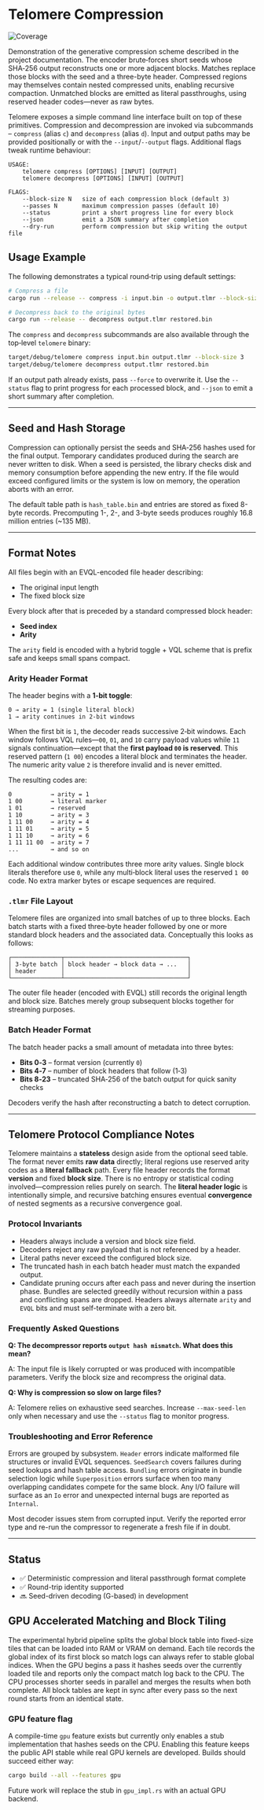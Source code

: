 # Telomere Compression

![Coverage](https://github.com/OWNER/Inchworm/actions/workflows/coverage.yml/badge.svg?branch=main)

Demonstration of the generative compression scheme described in the project
documentation. The encoder brute‑forces short seeds whose SHA‑256 output
reconstructs one or more adjacent blocks. Matches replace those blocks with the
seed and a three-byte header. Compressed regions may themselves contain nested
compressed units, enabling recursive compaction. Unmatched blocks are emitted as
literal passthroughs, using reserved header codes—never as raw bytes.

Telomere exposes a simple command line interface built on top of these
primitives. Compression and decompression are invoked via subcommands –
`compress` (alias `c`) and `decompress` (alias `d`). Input and output paths may
be provided positionally or with the `--input`/`--output` flags. Additional
flags tweak runtime behaviour:

```text
USAGE:
    telomere compress [OPTIONS] [INPUT] [OUTPUT]
    telomere decompress [OPTIONS] [INPUT] [OUTPUT]

FLAGS:
    --block-size N   size of each compression block (default 3)
    --passes N       maximum compression passes (default 10)
    --status         print a short progress line for every block
    --json           emit a JSON summary after completion
    --dry-run        perform compression but skip writing the output file
```

## Usage Example

The following demonstrates a typical round‑trip using default settings:

```bash
# Compress a file
cargo run --release -- compress -i input.bin -o output.tlmr --block-size 4 --status

# Decompress back to the original bytes
cargo run --release -- decompress output.tlmr restored.bin
```

The `compress` and `decompress` subcommands are also available through the
top‑level `telomere` binary:

```bash
target/debug/telomere compress input.bin output.tlmr --block-size 3
target/debug/telomere decompress output.tlmr restored.bin
```

If an output path already exists, pass `--force` to overwrite it.  Use the
`--status` flag to print progress for each processed block, and `--json` to emit
a short summary after completion.

---

## Seed and Hash Storage

Compression can optionally persist the seeds and SHA‑256 hashes used for the
final output. Temporary candidates produced during the search are never written
to disk. When a seed is persisted, the library checks disk and memory
consumption before appending the new entry. If the file would exceed configured
limits or the system is low on memory, the operation aborts with an error.

The default table path is `hash_table.bin` and entries are stored as fixed
8-byte records. Precomputing 1-, 2-, and 3-byte seeds produces roughly 16.8
million entries (~135 MB).

---

## Format Notes

All files begin with an EVQL-encoded file header describing:

- The original input length
- The fixed block size

Every block after that is preceded by a standard compressed block header:

- **Seed index**
- **Arity**

The `arity` field is encoded with a hybrid toggle + VQL scheme that is prefix
safe and keeps small spans compact.

### Arity Header Format

The header begins with a **1‑bit toggle**:

```
0 → arity = 1 (single literal block)
1 → arity continues in 2‑bit windows
```

When the first bit is `1`, the decoder reads successive 2‑bit windows.  Each
window follows VQL rules—`00`, `01`, and `10` carry payload values while `11`
signals continuation—except that the **first payload `00` is reserved**.  This
reserved pattern (`1 00`) encodes a literal block and terminates the header.
The numeric arity value `2` is therefore invalid and is never emitted.

The resulting codes are:

```
0           → arity = 1
1 00        → literal marker
1 01        → reserved
1 10        → arity = 3
1 11 00     → arity = 4
1 11 01     → arity = 5
1 11 10     → arity = 6
1 11 11 00  → arity = 7
...         → and so on
```

Each additional window contributes three more arity values.  Single block
literals therefore use `0`, while any multi‑block literal uses the reserved
`1 00` code.  No extra marker bytes or escape sequences are required.

### `.tlmr` File Layout

Telomere files are organized into small batches of up to three blocks.  Each
batch starts with a fixed three‑byte header followed by one or more standard
block headers and the associated data.  Conceptually this looks as follows:

```text
┌──────────────┬───────────────────────────────────┐
│ 3‑byte batch │ block header → block data → ...   │
│ header       │                                   │
└──────────────┴───────────────────────────────────┘
```

The outer file header (encoded with EVQL) still records the original length and
block size.  Batches merely group subsequent blocks together for streaming
purposes.

### Batch Header Format

The batch header packs a small amount of metadata into three bytes:

- **Bits 0‑3** – format version (currently `0`)
- **Bits 4‑7** – number of block headers that follow (1‑3)
- **Bits 8‑23** – truncated SHA‑256 of the batch output for quick sanity checks

Decoders verify the hash after reconstructing a batch to detect corruption.

---

## Telomere Protocol Compliance Notes

Telomere maintains a **stateless** design aside from the optional seed table.
The format never emits **raw data** directly; literal regions use reserved arity
codes as a **literal fallback** path. Every file header records the format
**version** and fixed **block size**. There is no entropy or statistical coding
involved—compression relies purely on search. The **literal header logic** is
intentionally simple, and recursive batching ensures eventual **convergence** of
nested segments as a recursive convergence goal.

### Protocol Invariants

- Headers always include a version and block size field.
- Decoders reject any raw payload that is not referenced by a header.
- Literal paths never exceed the configured block size.
- The truncated hash in each batch header must match the expanded output.
- Candidate pruning occurs after each pass and never during the insertion
  phase. Bundles are selected greedily without recursion within a pass and
  conflicting spans are dropped. Headers always alternate `arity` and `EVQL`
  bits and must self-terminate with a zero bit.

### Frequently Asked Questions

**Q: The decompressor reports `output hash mismatch`. What does this mean?**

A: The input file is likely corrupted or was produced with incompatible
parameters. Verify the block size and recompress the original data.

**Q: Why is compression so slow on large files?**

A: Telomere relies on exhaustive seed searches. Increase `--max-seed-len` only
when necessary and use the `--status` flag to monitor progress.

### Troubleshooting and Error Reference

Errors are grouped by subsystem. `Header` errors indicate malformed file
structures or invalid EVQL sequences. `SeedSearch` covers failures during seed
lookups and hash table access. `Bundling` errors originate in bundle selection
logic while `Superposition` errors surface when too many overlapping candidates
compete for the same block. Any I/O failure will surface as an `Io` error and
unexpected internal bugs are reported as `Internal`.

Most decoder issues stem from corrupted input. Verify the reported error type
and re-run the compressor to regenerate a fresh file if in doubt.

---

## Status

- ✅ Deterministic compression and literal passthrough format complete
- ✅ Round-trip identity supported
- 🔜 Seed-driven decoding (G-based) in development

## GPU Accelerated Matching and Block Tiling

The experimental hybrid pipeline splits the global block table into fixed-size
tiles that can be loaded into RAM or VRAM on demand. Each tile records the
global index of its first block so match logs can always refer to stable global
indices. When the GPU begins a pass it hashes seeds over the currently loaded
tile and reports only the compact match log back to the CPU. The CPU processes
shorter seeds in parallel and merges the results when both complete.  All block
tables are kept in sync after every pass so the next round starts from an
identical state.

### GPU feature flag

A compile-time `gpu` feature exists but currently only enables a stub
implementation that hashes seeds on the CPU. Enabling this feature keeps the
public API stable while real GPU kernels are developed. Builds should succeed
either way:

```bash
cargo build --all --features gpu
```

Future work will replace the stub in `gpu_impl.rs` with an actual GPU backend.
